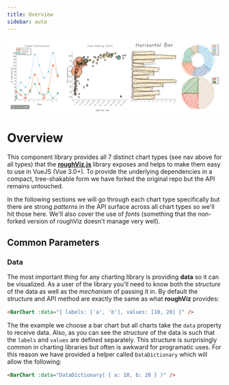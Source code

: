 ```yaml
---
title: Overview
sidebar: auto
---
```


![Charts Picture](./rough-viz.gif)
# Overview

This component library provides all 7 distinct chart types (see nav above for all types) that the [**roughViz.js**](https://github.com/inocan-group/roughViz#Bar) library exposes and helps to make them easy to use in VueJS (Vue 3.0+). To provide the underlying dependencies in a compact, tree-shakable form we have forked the original repo but the API remains untouched. 

In the following sections we will go through each chart type specifically but there are strong _patterns_ in the API surface across all chart types so we'll hit those here. We'll also cover the use of _fonts_ (something that the non-forked version of roughViz doesn't manage very well).

## Common Parameters

### Data

The most important thing for any charting library is providing **data** so it can be visualized. As a user of the library you'll need to know both the _structure_ of the data as well as the _mechanism_ of passing it in. By default the structure and API method are exactly the same as what **roughViz** provides:

```html
<BarChart :data="{ labels: ['a', 'b'], values: [10, 20] }" />
```

The the example we choose a bar chart but all charts take the `data` property to receive data. Also, as you can see the _structure_ of the data is such that the `labels` and `values` are defined separately. This structure is surprisingly common in charting libraries but often is awkward for programatic uses. For this reason we have provided a helper called `DataDictionary` which will allow the following:

```html
<BarChart :data="DataDictionary( { a: 10, b: 20 } )" />
```
